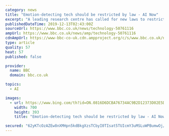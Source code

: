 ```yaml
---
category: news
title: "Emotion-detecting tech should be restricted by law - AI Now"
excerpt: "A leading research centre has called for new laws to restrict the use of emotion-detecting tech. The AI Now Institute says the field is \"built on markedly shaky foundations\". Despite this, systems are on sale to help vet job seekers, test criminal suspects for signs of deception, and set insurance prices. It wants such software to be banned ..."
publishedDateTime: 2019-12-13T02:43:00Z
sourceUrl: https://www.bbc.co.uk/news/technology-50761116
ampUrl: https://www.bbc.co.uk/news/amp/technology-50761116
cdnAmpUrl: https://www-bbc-co-uk.cdn.ampproject.org/c/s/www.bbc.co.uk/news/amp/technology-50761116
type: article
quality: 57
heat: 57
published: false

provider:
  name: BBC
  domain: bbc.co.uk

topics:
  - AI

images:
  - url: https://www.bing.com/th?id=ON.0816D6DCBA76734AC9B2D12373D02E5D
    width: 700
    height: 393
    title: "Emotion-detecting tech should be restricted by law - AI Now"

secured: "62yKTcOzAZEw8nXMHpn5kdBkgXzsTCbyI0TIsat5TUIcmY3uMSLuWPBumwOj/+mTsdfMUVDmKghZkwqw5zXrmhyrPDrFxikKrlV87uUl8s/qxtOyTSHWBMznQxk6OJ40Us1H6SBczxLLzNqBTbfttHXnNO7bXTrpTmTDwWkZCWhup+DYiUpJRhEqfbk+iijuLc5cmKehpP/M+mTOSYR/pgxaBE5+DY2wM0CzjBUtZ1dVHXQl7fKuFqBJXwogIe1ddDG+znue6MAI5WZyAr8w9w==;YYrmEDui+URasAa1e29Ghw=="
---
```


